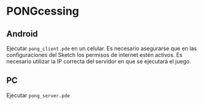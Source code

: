 # PONGcessing

## Android
Ejecutar `pong_client.pde` en un celular. Es necesario asegurarse que en las configuraciones del Sketch los permisos de internet estén activos.
Es necesario utilizar la IP correcta del servidor en que se ejecutará el juego.

## PC
Ejecutar `pong_server.pde`
